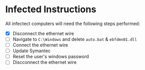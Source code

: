 # Infected Instructions

All infectect computers will need the following steps performed:
- [x] Disconnect the ethernet wire
- [ ] Navigate to `C:\Windows` and delete `auto.bat` & `ebfdmn01.dll`
- [ ] Connect the ethernet wire
- [ ] Update Symantec
- [ ] Reset the user's windows password
- [ ] Discconnect the ethernet wire
